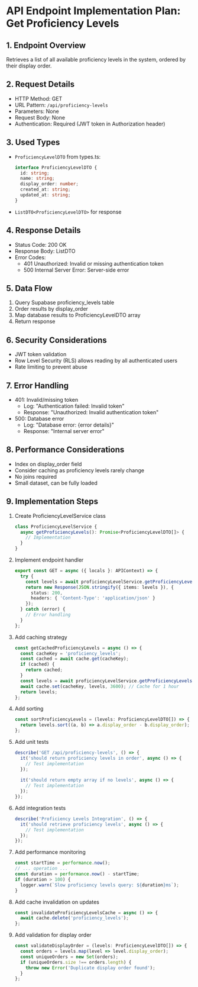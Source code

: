 # API Endpoint Implementation Plan: Get Proficiency Levels

## 1. Endpoint Overview
Retrieves a list of all available proficiency levels in the system, ordered by their display order.

## 2. Request Details
- HTTP Method: GET
- URL Pattern: `/api/proficiency-levels`
- Parameters: None
- Request Body: None
- Authentication: Required (JWT token in Authorization header)

## 3. Used Types
- `ProficiencyLevelDTO` from types.ts:
  ```typescript
  interface ProficiencyLevelDTO {
    id: string;
    name: string;
    display_order: number;
    created_at: string;
    updated_at: string;
  }
  ```
- `ListDTO<ProficiencyLevelDTO>` for response

## 4. Response Details
- Status Code: 200 OK
- Response Body: ListDTO<ProficiencyLevelDTO>
- Error Codes:
  - 401 Unauthorized: Invalid or missing authentication token
  - 500 Internal Server Error: Server-side error

## 5. Data Flow
1. Query Supabase proficiency_levels table
2. Order results by display_order
3. Map database results to ProficiencyLevelDTO array
4. Return response

## 6. Security Considerations
- JWT token validation
- Row Level Security (RLS) allows reading by all authenticated users
- Rate limiting to prevent abuse

## 7. Error Handling
- 401: Invalid/missing token
  - Log: "Authentication failed: Invalid token"
  - Response: "Unauthorized: Invalid authentication token"
- 500: Database error
  - Log: "Database error: {error details}"
  - Response: "Internal server error"

## 8. Performance Considerations
- Index on display_order field
- Consider caching as proficiency levels rarely change
- No joins required
- Small dataset, can be fully loaded

## 9. Implementation Steps
1. Create ProficiencyLevelService class
   ```typescript
   class ProficiencyLevelService {
     async getProficiencyLevels(): Promise<ProficiencyLevelDTO[]> {
       // Implementation
     }
   }
   ```

2. Implement endpoint handler
   ```typescript
   export const GET = async ({ locals }: APIContext) => {
     try {
       const levels = await proficiencyLevelService.getProficiencyLevels();
       return new Response(JSON.stringify({ items: levels }), {
         status: 200,
         headers: { 'Content-Type': 'application/json' }
       });
     } catch (error) {
       // Error handling
     }
   };
   ```

3. Add caching strategy
   ```typescript
   const getCachedProficiencyLevels = async () => {
     const cacheKey = 'proficiency_levels';
     const cached = await cache.get(cacheKey);
     if (cached) {
       return cached;
     }
     const levels = await proficiencyLevelService.getProficiencyLevels();
     await cache.set(cacheKey, levels, 3600); // Cache for 1 hour
     return levels;
   };
   ```

4. Add sorting
   ```typescript
   const sortProficiencyLevels = (levels: ProficiencyLevelDTO[]) => {
     return levels.sort((a, b) => a.display_order - b.display_order);
   };
   ```

5. Add unit tests
   ```typescript
   describe('GET /api/proficiency-levels', () => {
     it('should return proficiency levels in order', async () => {
       // Test implementation
     });
     
     it('should return empty array if no levels', async () => {
       // Test implementation
     });
   });
   ```

6. Add integration tests
   ```typescript
   describe('Proficiency Levels Integration', () => {
     it('should retrieve proficiency levels', async () => {
       // Test implementation
     });
   });
   ```

7. Add performance monitoring
   ```typescript
   const startTime = performance.now();
   // ... operation ...
   const duration = performance.now() - startTime;
   if (duration > 100) {
     logger.warn(`Slow proficiency levels query: ${duration}ms`);
   }
   ```

8. Add cache invalidation on updates
   ```typescript
   const invalidateProficiencyLevelsCache = async () => {
     await cache.delete('proficiency_levels');
   };
   ```

9. Add validation for display order
   ```typescript
   const validateDisplayOrder = (levels: ProficiencyLevelDTO[]) => {
     const orders = levels.map(level => level.display_order);
     const uniqueOrders = new Set(orders);
     if (uniqueOrders.size !== orders.length) {
       throw new Error('Duplicate display order found');
     }
   };
   ``` 